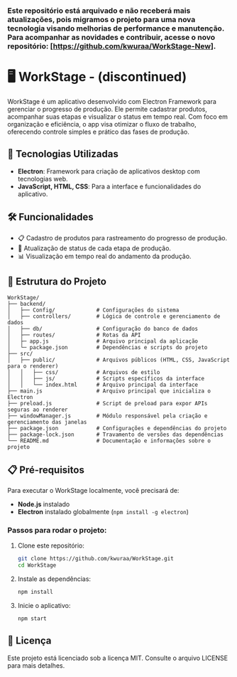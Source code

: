 

### Este repositório está arquivado e não receberá mais atualizações, pois migramos o projeto para uma nova tecnologia visando melhorias de performance e manutenção. Para acompanhar as novidades e contribuir, acesse o novo repositório: [https://github.com/kwuraa/WorkStage-New].



# 🖥️ WorkStage - (discontinued)

WorkStage é um aplicativo desenvolvido com Electron Framework para gerenciar o progresso de produção. Ele permite cadastrar produtos, acompanhar suas etapas e visualizar o status em tempo real. Com foco em organização e eficiência, o app visa otimizar o fluxo de trabalho, oferecendo controle simples e prático das fases de produção.

## 🚀 Tecnologias Utilizadas

- **Electron**: Framework para criação de aplicativos desktop com tecnologias web.
- **JavaScript, HTML, CSS**: Para a interface e funcionalidades do aplicativo.

## 🛠️ Funcionalidades

- 📋 Cadastro de produtos para rastreamento do progresso de produção.
- 🔄 Atualização de status de cada etapa de produção.
- 📊 Visualização em tempo real do andamento da produção.

## 📂 Estrutura do Projeto

```
WorkStage/
├── backend/
│   ├── Config/             # Configurações do sistema
│   ├── controllers/        # Lógica de controle e gerenciamento de dados
│   ├── db/                 # Configuração do banco de dados
│   ├── routes/             # Rotas da API
│   ├─ app.js               # Arquivo principal da aplicação
│   └─ package.json         # Dependências e scripts do projeto
├── src/
│   ├── public/             # Arquivos públicos (HTML, CSS, JavaScript para o renderer)
│   │   ├── css/            # Arquivos de estilo
│   │   ├── js/             # Scripts específicos da interface
│   │   └── index.html      # Arquivo principal da interface
├── main.js                 # Arquivo principal que inicializa o Electron
├── preload.js              # Script de preload para expor APIs seguras ao renderer
├── windowManager.js        # Módulo responsável pela criação e gerenciamento das janelas
├── package.json            # Configurações e dependências do projeto
├── package-lock.json       # Travamento de versões das dependências
└── README.md               # Documentação e informações sobre o projeto

```

## 📋 Pré-requisitos

Para executar o WorkStage localmente, você precisará de:

- **Node.js** instalado
- **Electron** instalado globalmente (`npm install -g electron`)

### Passos para rodar o projeto:

1. Clone este repositório:

   ```sh
   git clone https://github.com/kwuraa/WorkStage.git
   cd WorkStage
   ```

2. Instale as dependências:

   ```sh
   npm install
   ```

3. Inicie o aplicativo:

   ```sh
   npm start
   ```

## 📄 Licença

Este projeto está licenciado sob a licença MIT. Consulte o arquivo LICENSE para mais detalhes.
